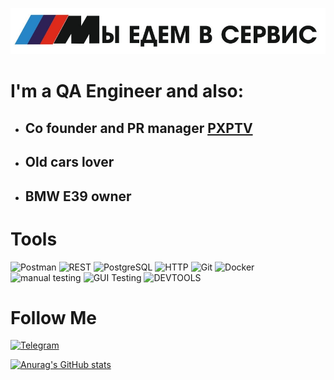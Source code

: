 ![Header](assets/M_Service.jpg)

# I'm a QA Engineer and also:
- ## Co founder and PR manager [PXPTV](http://pxptv.ru)
- ## Old cars lover
- ## BMW E39 owner


#  Tools
![Postman](https://img.shields.io/badge/Postman%20-ef5b25)
![REST](https://img.shields.io/badge/REST%20-3a363d)
![PostgreSQL](https://img.shields.io/badge/PostgreSQL%20-008bb9)
![HTTP](https://img.shields.io/badge/HTTP%20-3a363d)
![Git](https://img.shields.io/badge/Git%20-F1502F)
![Docker](https://img.shields.io/badge/Docker%20-384d54)
![manual testing](https://img.shields.io/badge/Manual_Testing%20-003366)
![GUI Testing](https://img.shields.io/badge/GUI_Testing%20-ffffe1)
![DEVTOOLS](https://img.shields.io/badge/DEVTOOLS%20-ffffe1)

# Follow Me
[![Telegram](https://img.shields.io/badge/Telegram%20-229ed9)](https://t.me/ovsivan)

[![Anurag's GitHub stats](https://github-readme-stats.vercel.app/api?username=devovs&show_icons=true&theme=synthwave)](https://github.com/anuraghazra/github-readme-stats)
